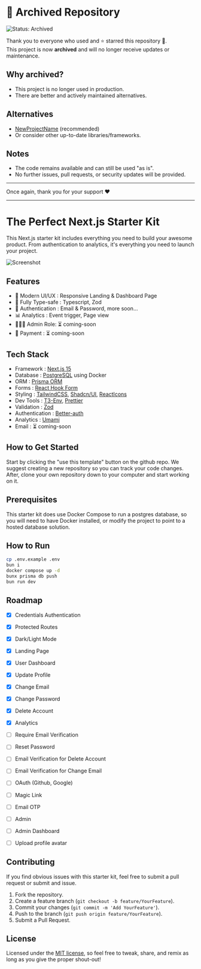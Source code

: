 # 🚨 Archived Repository

![Status: Archived](https://img.shields.io/badge/status-archived-red.svg)

Thank you to everyone who used and ⭐ starred this repository 🙏.  
This project is now **archived** and will no longer receive updates or maintenance.

## Why archived?
- This project is no longer used in production.
- There are better and actively maintained alternatives.

## Alternatives
- [NewProjectName](https://github.com/username/NewProjectName) (recommended)
- Or consider other up-to-date libraries/frameworks.

## Notes
- The code remains available and can still be used "as is".
- No further issues, pull requests, or security updates will be provided.

---

Once again, thank you for your support ❤️

---------------
# The Perfect Next.js Starter Kit
This Next.js starter kit includes everything you need to build your awesome product. From authentication to analytics, it's everything you need to launch your project.

![Screenshot](src/app/(public)/(home)/_components/hero-dark.jpg)

## Features
- 💫 Modern UI/UX : Responsive Landing & Dashboard Page
- 💯️ Fully Type-safe : Typescript, Zod
- 🔐 Authentication : Email & Password, more soon...
- 📊 Analytics : Event trigger, Page view
- 🙎🏼‍♂️ Admin Role: ⏳ coming-soon
- 💸 Payment : ⏳ coming-soon


## Tech Stack
- Framework : [Next.js 15](https://github.com/vercel/next.js)
- Database : [PostgreSQL](https://github.com/postgres/postgres) using Docker
- ORM : [Prisma ORM](https://github.com/prisma/prisma)
- Forms : [React Hook Form](https://github.com/react-hook-form/react-hook-form)
- Styling : [TailwindCSS](https://github.com/tailwindlabs/tailwindcss), [Shadcn/UI](https://github.com/shadcn-ui/ui), [ReactIcons](https://github.com/react-icons/react-icons)
- Dev Tools : [T3-Env](https://github.com/t3-oss/t3-env), [Prettier](https://github.com/prettier/prettier)
- Validation : [Zod](https://github.com/colinhacks/zod)
- Authentication : [Better-auth](https://github.com/better-auth/better-auth)
- Analytics : [Umami](https://github.com/umami-software/umami)
- Email : ⏳ coming-soon

## How to Get Started
Start by clicking the "use this template" button on the github repo. We suggest creating a new repository so you can
track your code changes. After, clone your own repository down to your computer and start working on it.

## Prerequisites
This starter kit does use Docker Compose to run a postgres database, so you will need to have Docker
installed, or modify the project to point to a hosted database solution.

## How to Run
```bash
cp .env.example .env
bun i
docker compose up -d
bunx prisma db push
bun run dev
```

## Roadmap

- [x] Credentials Authentication
- [x] Protected Routes
- [x] Dark/Light Mode
- [x] Landing Page
- [x] User Dashboard
- [x] Update Profile
- [x] Change Email
- [x] Change Password
- [x] Delete Account
- [x] Analytics

- [ ] Require Email Verification
- [ ] Reset Password
- [ ] Email Verification for Delete Account
- [ ] Email Verification for Change Email
- [ ] OAuth (Github, Google)
- [ ] Magic Link
- [ ] Email OTP
- [ ] Admin
- [ ] Admin Dashboard
- [ ] Upload profile avatar

## Contributing
If you find obvious issues with this starter kit, feel free to submit a pull request or submit and issue.
1. Fork the repository.
2. Create a feature branch (`git checkout -b feature/YourFeature`).
3. Commit your changes (`git commit -m 'Add YourFeature'`).
4. Push to the branch (`git push origin feature/YourFeature`).
5. Submit a Pull Request.



## License
Licensed under the [MIT license](https://github.com/laduniestu/nextjs-betterauth-starterkit/blob/main/LICENSE), so feel free to tweak, share, and remix as long as you give the proper shout-out!
